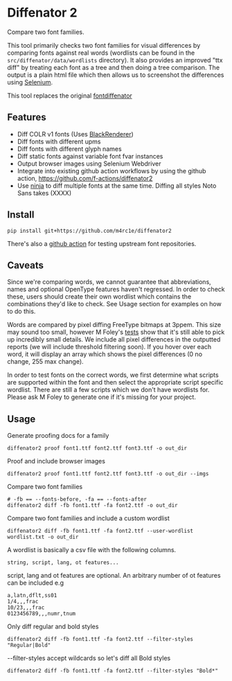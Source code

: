# Diffenator 2

Compare two font families.

This tool primarily checks two font families for visual differences by comparing fonts against real words (wordlists can be found in the `src/diffenator/data/wordlists` directory). It also provides an improved "ttx diff" by treating each font as a tree and then doing a tree comparison. The output is a plain html file which then allows us to screenshot the differences using [Selenium](https://www.selenium.dev/documentation/webdriver/).

This tool replaces the original [fontdiffenator](https://github.com/googlefonts/fontdiffenator)


## Features

- Diff COLR v1 fonts (Uses [BlackRenderer](https://github.com/BlackFoundryCom/black-renderer))
- Diff fonts with different upms
- Diff fonts with different glyph names
- Diff static fonts against variable font fvar instances
- Output browser images using Selenium Webdriver
- Integrate into existing github action workflows by using the github action, https://github.com/f-actions/diffenator2
- Use [ninja](https://ninja-build.org/) to diff multiple fonts at the same time. Diffing all styles Noto Sans takes (XXXX)


## Install

`pip install git+https://github.com/m4rc1e/diffenator2`

There's also a [github action](https://github.com/f-actions/diffenator2) for testing upstream font repositories.



## Caveats

Since we're comparing words, we cannot guarantee that abbreviations, names and optional OpenType features haven't regressed. In order to check these, users should create their own wordlist which contains the combinations they'd like to check. See Usage section for examples on how to do this.  

Words are compared by pixel diffing FreeType bitmaps at 3ppem. This size may sound too small, however M Foley's [tests](https://docs.google.com/document/d/16INOprdKWTZ4wyO41C0q4vuFpxFMO3Tod_Ig2sB4JAQ/edit?usp=sharing) show that it's still able to pick up incredibly small details. We include all pixel differences in the outputted reports (we will include threshold filtering soon). If you hover over each word, it will display an array which shows the pixel differences (0 no change, 255 max change).

In order to test fonts on the correct words, we first determine what scripts are supported within the font and then select the appropriate script specific wordlist. There are still a few scripts which we don't have wordlists for. Please ask M Foley to generate one if it's missing for your project.



## Usage

Generate proofing docs for a family

`diffenator2 proof font1.ttf font2.ttf font3.ttf -o out_dir`


Proof and include browser images

`diffenator2 proof font1.ttf font2.ttf font3.ttf -o out_dir --imgs`


Compare two font families 

```
# -fb == --fonts-before, -fa == --fonts-after
diffenator2 diff -fb font1.ttf -fa font2.ttf -o out_dir
```


Compare two font families and include a custom wordlist

`diffenator2 diff -fb font1.ttf -fa font2.ttf --user-wordlist wordlist.txt -o out_dir`

A wordlist is basically a csv file with the following columns.

`string, script, lang, ot features...`

script, lang and ot features are optional. An arbitrary number of ot features can be included e.g

```
a,latn,dflt,ss01
1/4,,,frac
10/23,,,frac
0123456789,,,numr,tnum
```

Only diff regular and bold styles

`diffenator2 diff -fb font1.ttf -fa font2.ttf --filter-styles "Regular|Bold"`


--filter-styles accept wildcards so let's diff all Bold styles

`diffenator2 diff -fb font1.ttf -fa font2.ttf --filter-styles "Bold*"`